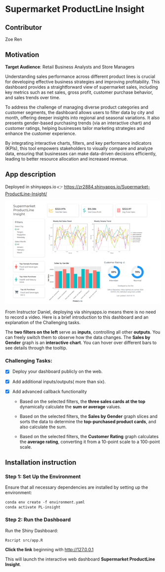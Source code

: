 # Supermarket ProductLine Insight

## Contributor

Zoe Ren

## Motivation

**Target Audience**: Retail Business Analysts and Store Managers

Understanding sales performance across different product lines is crucial for developing effective business strategies and improving profitability. This dashboard provides a straightforward view of supermarket sales, including key metrics such as net sales, gross profit, customer purchase behavior, and sales trends over time.

To address the challenge of managing diverse product categories and customer segments, the dashboard allows users to filter data by city and month, offering deeper insights into regional and seasonal variations. It also presents gender-based purchasing trends (via an interactive chart) and customer ratings, helping businesses tailor marketing strategies and enhance the customer experience.

By integrating interactive charts, filters, and key performance indicators (KPIs), this tool empowers stakeholders to visually compare and analyze data, ensuring that businesses can make data-driven decisions efficiently, leading to better resource allocation and increased revenue.

## App description

Deployed in shinyapps.io 👉 <https://zr2884.shinyapps.io/Supermarket-ProductLine-Insight/>

![](img/dashboard.png)

From Instructor Daniel, deploying via shinyapps.io means there is no need to record a video. Here is a brief introduction to this dashboard and an explanation of the Challenging tasks.

The **two filters on the left** serve as **inputs**, controlling all other **outputs**. You can freely switch them to observe how the data changes. The **Sales by Gender** graph is an **interactive** **chart**. You can hover over different bars to see details through the tooltip.

### **Challenging Tasks:**

-   [x] Deploy your dashboard publicly on the web.

-   [x] Add additional inputs/outputs( more than six).

-   [x] Add advanced callback functionality

    -   Based on the selected filters, the **three sales cards at the top** dynamically calculate the **sum or average** values.

    -   Based on the selected filters, the **Sales by Gender** graph slices and sorts the data to determine the **top-purchased product cards**, and also calculate the sum.

    -   Based on the selected filters, the **Customer Rating** graph calculates the **average rating**, converting it from a 10-point scale to a 100-point scale.

## Installation instruction

### Step 1: Set Up the Environment

Ensure that all necessary dependencies are installed by setting up the environment:

```{bash}
conda env create -f environment.yaml
conda activate PL-insight
```

### Step 2: Run the Dashboard

Run the Shiny Dashboard:

```{bash}
Rscript src/app.R
```

**Click the link** beginning with <http://127.0.0.1>

This will launch the interactive web dashboard **Supermarket ProductLine Insight**.
